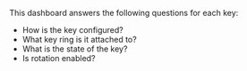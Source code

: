 This dashboard answers the following questions for each key:

- How is the key configured?
- What key ring is it attached to?
- What is the state of the key?
- Is rotation enabled?